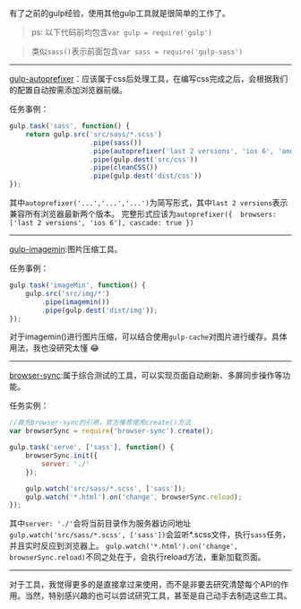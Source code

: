 有了之前的gulp经验，使用其他gulp工具就是很简单的工作了。

> ps:	以下代码前均包含`var gulp = require('gulp')`

> 类似`sass()`表示前面包含`var sass = require('gulp-sass')`

--------------

[gulp-autoprefixer](https://www.npmjs.com/package/gulp-autoprefixer)：应该属于css后处理工具，在编写css完成之后，会根据我们的配置自动按需添加浏览器前缀。

任务事例：
```javascript
gulp.task('sass', function() {
	return gulp.src('src/sass/*.scss')
					.pipe(sass())
					.pipe(autoprefixer('last 2 versions', 'ios 6', 'android 4'))	//autoprefixer
					.pipe(gulp.dest('src/css'))
					.pipe(cleanCSS())																							//css压缩工具，前面介绍有
					.pipe(gulp.dest('dist/css'))
});
```
其中`autoprefixer('...','...','...')`为简写形式，其中`last 2 versions`表示兼容所有浏览器最新两个版本。
完整形式应该为`autoprefixer({ 
	browsers: ['last 2 versions', 'ios 6'],
	cascade: true
})`

***

[gulp-imagemin](https://www.npmjs.com/package/gulp-imagemin):图片压缩工具。

任务事例：
```javascript
gulp.task('imageMin', function() {
	gulp.src('src/img/*')
		.pipe(imagemin())
		.pipe(gulp.dest('dist/img'));
});
```
对于imagemin()进行图片压缩，可以结合使用`gulp-cache`对图片进行缓存。具体用法，我也没研究太懂 :joy:

***

[browser-sync](https://www.npmjs.com/package/browser-sync):属于综合测试的工具，可以实现页面自动刷新、多屏同步操作等功能。

任务实例：
```javascript
//首先browser-sync的引用，官方推荐使用create()方法
var browserSync = require('browser-sync').create();

gulp.task('serve', ['sass'], function() {
	browserSync.init({
		server: './'
	});

	gulp.watch('src/sass/*.scss', ['sass']);
	gulp.watch('*.html').on('change', browserSync.reload);
});
```
其中`server: './'`会将当前目录作为服务器访问地址<br/>
`gulp.watch('src/sass/*.scss', ['sass'])`会监听*.scss文件，执行`sass`任务，并且实时反应到浏览器上。
`gulp.watch('*.html').on('change', browserSync.reload)`不同之处在于，会执行reload方法，重新加载页面。

--------

对于工具，我觉得更多的是直接拿过来使用，而不是非要去研究清楚每个API的作用。当然，特别感兴趣的也可以尝试研究工具，甚至是自己动手去制造这些工具。